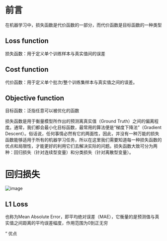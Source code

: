 # 前言

在机器学习中，损失函数是代价函数的一部分，而代价函数是目标函数的一种类型

## Loss function

损失函数：用于定义单个训练样本与真实值间的误差

## Cost function

代价函数：用于定义单个批次/整个训练集样本与真实值之间的误差。

## Objective function

目标函数：泛指任意可以被优化的函数


损失函数是用于衡量模型所作出的预测离真实值（Ground Truth）之间的偏离程度。通常，我们都会最小化目标函数，最常用的算法便是“梯度下降法”（Gradient Descent）。俗话说，任何事情必然有它的两面性，因此，并没有一种万能的损失函数能够适用于所有的机器学习任务，所以在这里我们需要知道每一种损失函数的优点和局限性，才能更好的利用它们去解决实际的问题。损失函数大致可分为两种：回归损失（针对连续型变量）和分类损失（针对离散型变量）。

# 回归损失

![image](https://user-images.githubusercontent.com/6269167/130654823-b3919a4d-b668-4657-ab02-8f6cd1f8c7c3.png)


## L1 Loss 

也称为Mean Absolute Error，即平均绝对误差（MAE），它衡量的是预测值与真实值之间距离的平均误差幅度，作用范围为0到正无穷


“ 优点









